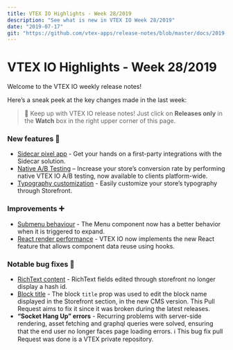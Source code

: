 ```yaml
---
title: VTEX IO Highlights - Week 28/2019
description: "See what is new in VTEX IO Week 28/2019"
date: "2019-07-17"
git: "https://github.com/vtex-apps/release-notes/blob/master/docs/2019-week-28/README.md"
---
```


# VTEX IO Highlights - Week 28/2019

Welcome to the VTEX IO weekly release notes!

Here’s a sneak peek at the key changes made in the last week:

> :bell: Keep up with VTEX IO release notes! Just click on **Releases only** in the **Watch** box in the right upper corner of this page.

### New features :rocket:

- [Sidecar pixel app](sidecar-pixel-app.md) - Get your hands on a first-party integrations with the Sidecar solution.
- [Native A/B Testing](native-ab-testing.md) – Increase your store’s conversion rate by performing native VTEX IO A/B testing, now available to clients platform-wide.
- [Typography customization](typography-customization.md) - Easily customize your store’s typography through Storefront.

### Improvements :heavy_plus_sign:

- [Submenu behaviour](submenu-behavior.md) - The Menu component now has a better behavior when it is triggered to expand.
- [React render performance](react-render-performance.md) - VTEX IO now implements the new React feature that allows component data reuse using hooks.

### Notable bug fixes :bug:

- [RichText content](https://github.com/vtex-apps/admin-pages/pull/241) - RichText fields edited through storefront no longer display a hash id.
- [Block title](https://github.com/vtex-apps/render-runtime/pull/345) - The block `title` prop was used to edit the block name displayed in the Storefront section, in the new CMS version. This Pull Request aims to fix it since it was broken during the latest releases.
- **“Socket Hang Up” errors** - Recurring problems with server-side rendering, asset fetching and graphql queries were solved, ensuring that the end user no longer faces page loading errors. :information_source: This bug fix pull Request was done is a VTEX private repository.
